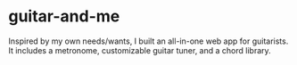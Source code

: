 # guitar-and-me
Inspired by my own needs/wants, I built an all-in-one web app for guitarists. It includes a metronome, customizable guitar tuner, and a chord library.
